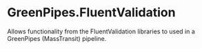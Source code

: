 # GreenPipes.FluentValidation
 Allows functionality from the FluentValidation libraries to used in a GreenPipes (MassTransit) pipeline.
